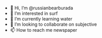 - 👋 Hi, I’m @russianbearburada
- 👀 I’m interested in surf
- 🌱 I’m currently learning water
- 💞️ I’m looking to collaborate on subjective
- 📫 How to reach me newspaper

<!---
russianbearburada/russianbearburada is a ✨ special ✨ repository because its `README.md` (this file) appears on your GitHub profile.
You can click the Preview link to take a look at your changes.
--->
